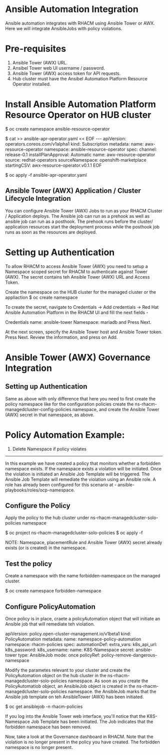 Ansible Automation Integration
==============================

Ansible automation integrates with RHACM using Ansible Tower or AWX.
Here we will integrate AnsibleJobs with policy violations.

Pre-requisites
===============
1. Ansible Tower (AWX) URL.
2. Ansibel Tower web UI username / password.
3. Ansible Tower (AWX) access token for API requests.
4. Hub cluster must have the Ansibel Automation Platform Resource Operator installed.

Install Ansible Automation Platform Resource Operator on HUB cluster
=====================================================================

 $ oc create namespace ansible-resource-operator
 
 $ cat >> ansible-apr-operator.yaml << EOF
 \-\-\-
 apiVersion: operators.coreos.com/v1alpha1
 kind: Subscription
 metadata:
   name: awx-resource-operator
   namespace: ansible-resource-operator
 spec:
   channel: release-0.1
   installPlanApproval: Automatic
   name: awx-resource-operator
   source: redhat-operators
   sourceNamespace: openshift-marketplace
   startingCSV: awx-resource-operator.v0.1.1
 EOF

 $ oc apply -f ansible-apr-operator.yaml

Ansible Tower (AWX) Application / Cluster Lifecycle Integration
----------------------------------------------------------------
You can configure Ansible Tower (AWX) Jobs to run as your RHACM Cluster / Application deploys. The Ansible job can run as a prehook as well as ansible job can run as a posthook. The prehook runs before the cluster/ application resources start the deployment process while the posthook job runs as soon as the resources are deployed.

Setting up Authentication
=========================
To allow RHACM to access Ansible Tower (AWX) you need to setup a Namespace scoped secret for RHACM to authenticate against Tower (AWX). The secret contains teh Ansible Tower (AWX) URL and Access Token.

 Create the namespace on the HUB cluster for the managed cluster or the appliaction
 $ oc create namespace <xyz>

 To create the secret, navigate to Credentials -> Add credentials -> Red Hat Ansible Automation Platform in the RHACM UI and fill the next fields -

 Credentials name: ansible-tower
 Namespace: mariadb
 and Press Next.

 At the next screen, specify the Ansible Tower host and Ansible Tower token.
 Press Next. Review the information, and press on Add.


Ansible Tower (AWX) Governance Integration
===========================================
Setting up Authentication
--------------------------
Same as above with only difference that here you need to first create the policy namespace like for the configuration policies create the ns-rhacm-managedcluster-config-policies namespace, and create the Ansible Tower (AWX) secret in that namespace, as above.


Policy Automation Example:
==========================

1. Delete Namespace if policy violates
--------------------------------------
In this example we have created a policy that monitors whether a forbidden namespace exists. If the namespace exists a violation will be initiated. Once the violation is initiated an Ansible Job Template will be triggered. The Ansible Job Template will remediate the violation using an Ansible role. A role has already been configured for this scenario at - ansible-playbooks/roles/ocp-namespace.

Configure the Policy
--------------------
Apply the policy to the hub cluster under ns-rhacm-managedcluster-solo-policies namespace

 $ oc project ns-rhacm-managedcluster-solo-policies
 $ oc apply -f <git-url-to-the-example-namespace-violation-policy>

 NOTE: Namespace, placementRule and Ansible Tower (AWX) secret already exists (or is created) in the namespace.

Test the policy
---------------
Create a namespace with the name forbidden-namespace on the managed cluster.

 $ oc create namespace forbidden-namespace

Configure PolicyAutomation
--------------------------
Once policy is in place, craete a policyAutomation object that will initiate an Ansible job that will remediate teh violation. 

 apiVersion: policy.open-cluster-management.io/v1beta1
 kind: PolicyAutomation
 metadata:
   name: namespace-policy-automation
   namespace: rhacm-policies
 spec:
   automationDef:
     extra_vars:
       k8s_api_url: <OCP API server URL>
       k8s_password: <OCP password>
       k8s_username: <OCP username>
     name: K8S-Namespace
     secret: ansible-tower
     type: AnsibleJob
  mode: once
  policyRef: policy-remove-dangerous-namespace


Modify the parametes relevant to your cluster and create the PolicyAutomation object on the hub cluster in the ns-rhacm-managedcluster-solo-policies namespace. As soon as you create the PolicyAutomatiob object, an AnsibleJob object is created in the ns-rhacm-managedcluster-solo-policies namespace. the AnsibleJob marks that the Ansible job template on teh AnsibleTower (AWX) has been initiated.

 $ oc get ansiblejob -n rhacm-policies


If you log into the Ansible Tower web interface, you'll notice that the K8S-Namespace Job Template has been initiated. The Job indicates that the forbidden namespace has been removed.

Now, take a look at the Governance dashboard in RHACM. Note that the violation is no longer present in the policy you have created. The forbidden namespace is no longer present.


